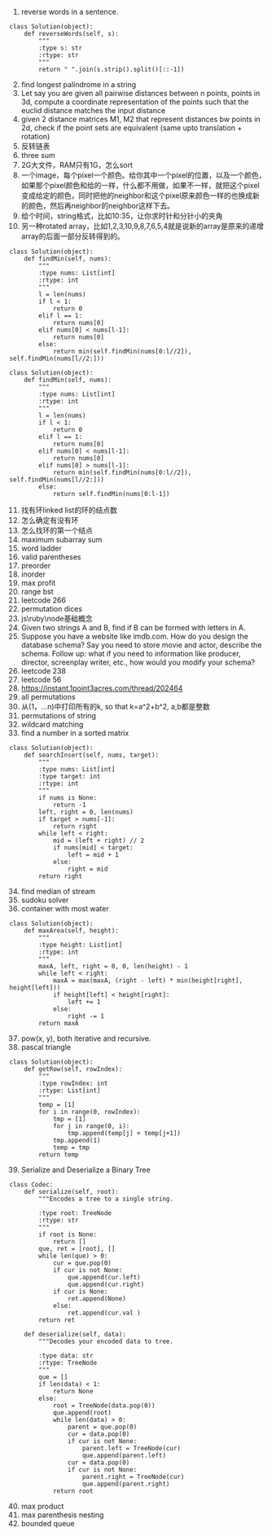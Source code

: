 1. reverse words in a sentence. 
```
class Solution(object):
    def reverseWords(self, s):
        """
        :type s: str
        :rtype: str
        """
        return " ".join(s.strip().split()[::-1])
```
2. find longest palindrome in a string
3. Let say you are given all pairwise distances between n points, points in 3d, compute a coordinate representation of the points such that the euclid distance matches the input distance 
4. given 2 distance matrices M1, M2 that represent distances bw points in 2d, check if the point sets are equivalent (same upto translation + rotation) 
5. 反转链表
6. three sum
7. 2G大文件，RAM只有1G，怎么sort
8. 一个image，每个pixel一个颜色。给你其中一个pixel的位置，以及一个颜色，如果那个pixel颜色和给的一样，什么都不用做，如果不一样，就把这个pixel变成给定的颜色，同时把他的neighbor和这个pixel原来颜色一样的也换成新的颜色，然后再neighbor的neighbor这样下去。
9. 给个时间，string格式，比如10:35，让你求时针和分针小的夹角
10. 另一种rotated array，比如1,2,3,10,9,8,7,6,5,4就是说新的array是原来的递增array的后面一部分反转得到的。
```
class Solution(object):
    def findMin(self, nums):
        """
        :type nums: List[int]
        :rtype: int
        """
        l = len(nums)
        if l < 1:
            return 0
        elif l == 1:
            return nums[0]
        elif nums[0] < nums[l-1]:
            return nums[0]
        else:
            return min(self.findMin(nums[0:l//2]), self.findMin(nums[l//2:]))
```
```
class Solution(object):
    def findMin(self, nums):
        """
        :type nums: List[int]
        :rtype: int
        """
        l = len(nums)
        if l < 1:
            return 0
        elif l == 1:
            return nums[0]
        elif nums[0] < nums[l-1]:
            return nums[0]
        elif nums[0] > nums[l-1]:
            return min(self.findMin(nums[0:l//2]), self.findMin(nums[l//2:]))
        else:
            return self.findMin(nums[0:l-1])
```
11. 找有环linked list的环的结点数
12. 怎么确定有没有环
13. 怎么找环的第一个结点
14. maximum subarray sum
15. word ladder
16. valid parentheses
17. preorder
18. inorder
19. max profit
20. range bst
21. leetcode 266
22. permutation dices
23. js\ruby\node基础概念
24. Given two strings A and B, find if B can be formed with letters in A. 
25. Suppose you have a website like imdb.com. How do you design the database schema? Say you need to store movie and actor, describe the schema. Follow up: what if you need to information like producer, director, screenplay writer, etc., how would you modify your schema? 
26. leetcode 238
27. leetcode 56
28. https://instant.1point3acres.com/thread/202464
29. all permutations
30. 从(1，...n)中打印所有的k, so that k=a^2+b^2, a,b都是整数
31. permutations of string
32. wildcard matching
33. find a number in a sorted matrix
```
class Solution(object):
    def searchInsert(self, nums, target):
        """
        :type nums: List[int]
        :type target: int
        :rtype: int
        """
        if nums is None:
            return -1
        left, right = 0, len(nums)
        if target > nums[-1]:
            return right
        while left < right:
            mid = (left + right) // 2
            if nums[mid] < target:
                left = mid + 1
            else:
                right = mid
        return right
```
34. find median of stream
35. sudoku solver
36. container with most water
```
class Solution(object):
    def maxArea(self, height):
        """
        :type height: List[int]
        :rtype: int
        """
        maxA, left, right = 0, 0, len(height) - 1
        while left < right:
            maxA = max(maxA, (right - left) * min(height[right], height[left]))
            if height[left] < height[right]:
                left += 1
            else:
                right -= 1
        return maxA
```
37. pow(x, y), both iterative and recursive.
38. pascal triangle
```
class Solution(object):
    def getRow(self, rowIndex):
        """
        :type rowIndex: int
        :rtype: List[int]
        """
        temp = [1]
        for i in range(0, rowIndex):
            tmp = [1]
            for j in range(0, i):
                tmp.append(temp[j] + temp[j+1])
            tmp.append(1)
            temp = tmp
        return temp
```
39. Serialize and Deserialize a Binary Tree
```
class Codec:
    def serialize(self, root):
        """Encodes a tree to a single string.

        :type root: TreeNode
        :rtype: str
        """
        if root is None:
            return []
        que, ret = [root], []
        while len(que) > 0:
            cur = que.pop(0)
            if cur is not None:
                que.append(cur.left)
                que.append(cur.right)
            if cur is None:
                ret.append(None)
            else:
                ret.append(cur.val )
        return ret

    def deserialize(self, data):
        """Decodes your encoded data to tree.

        :type data: str
        :rtype: TreeNode
        """
        que = []
        if len(data) < 1:
            return None
        else:
            root = TreeNode(data.pop(0))
            que.append(root)
            while len(data) > 0:
                parent = que.pop(0)
                cur = data.pop(0)
                if cur is not None:
                    parent.left = TreeNode(cur)
                    que.append(parent.left)
                cur = data.pop(0)
                if cur is not None:
                    parent.right = TreeNode(cur)
                    que.append(parent.right)
            return root
```
40. max product
41. max parenthesis nesting
42. bounded queue
